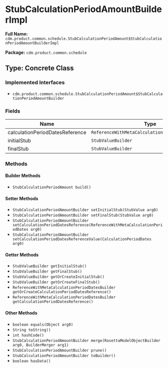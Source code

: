# StubCalculationPeriodAmountBuilderImpl

**Full Name:** `cdm.product.common.schedule.StubCalculationPeriodAmount$StubCalculationPeriodAmountBuilderImpl`

**Package:** `cdm.product.common.schedule`

## Type: Concrete Class

### Implemented Interfaces

- `cdm.product.common.schedule.StubCalculationPeriodAmount$StubCalculationPeriodAmountBuilder`

### Fields

| Name | Type | Description |
|------|------|-------------|
| calculationPeriodDatesReference | `ReferenceWithMetaCalculationPeriodDatesBuilder` |  |
| initialStub | `StubValueBuilder` |  |
| finalStub | `StubValueBuilder` |  |

### Methods

#### Builder Methods

- `StubCalculationPeriodAmount build()`

#### Setter Methods

- `StubCalculationPeriodAmountBuilder setInitialStub(StubValue arg0)`
- `StubCalculationPeriodAmountBuilder setFinalStub(StubValue arg0)`
- `StubCalculationPeriodAmountBuilder setCalculationPeriodDatesReference(ReferenceWithMetaCalculationPeriodDates arg0)`
- `StubCalculationPeriodAmountBuilder setCalculationPeriodDatesReferenceValue(CalculationPeriodDates arg0)`

#### Getter Methods

- `StubValueBuilder getInitialStub()`
- `StubValueBuilder getFinalStub()`
- `StubValueBuilder getOrCreateInitialStub()`
- `StubValueBuilder getOrCreateFinalStub()`
- `ReferenceWithMetaCalculationPeriodDatesBuilder getOrCreateCalculationPeriodDatesReference()`
- `ReferenceWithMetaCalculationPeriodDatesBuilder getCalculationPeriodDatesReference()`

#### Other Methods

- `boolean equals(Object arg0)`
- `String toString()`
- `int hashCode()`
- `StubCalculationPeriodAmountBuilder merge(RosettaModelObjectBuilder arg0, BuilderMerger arg1)`
- `StubCalculationPeriodAmountBuilder prune()`
- `StubCalculationPeriodAmountBuilder toBuilder()`
- `boolean hasData()`

